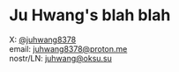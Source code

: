 # Ju Hwang's blah blah

X: [@juhwang8378](https://x.com/juhwang8378)  
email: [juhwang8378@proton.me](mailto:juhwang8378)  
nostr/LN: [juhwang@oksu.su](primal.net/p/nprofile1qqs05h4qpl9yy6wq39zu48mcnmgjh7r999s9fhrgsjxk945lzp6lhlsd8zdu8)  



